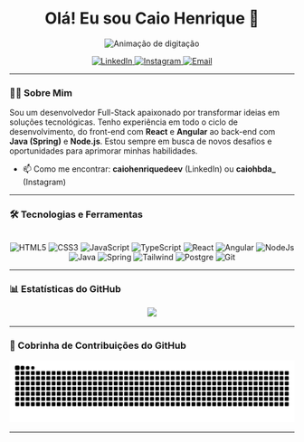 
<h1 align="center">Olá! Eu sou Caio Henrique 👋</h1>
<p align="center">
  <img src="https://readme-typing-svg.herokuapp.com?font=JetBrains+Mono&size=30&duration=3000&color=38B2AC&center=true&vCenter=true&width=600&lines=Desenvolvedor+Full-Stack;Apaixonado+por+código+e+inovação;Sempre+aprendendo+algo+novo" alt="Animação de digitação">
</p>

<p align="center">
  <a href="https://www.linkedin.com/in/caiohenriquedeev/" target="_blank">
    <img src="https://img.shields.io/badge/LinkedIn-0077B5?style=for-the-badge&logo=linkedin&logoColor=white" alt="LinkedIn">
  </a>
  <a href="https://www.instagram.com/caiohbda_/" target="_blank">
    <img src="https://img.shields.io/badge/Instagram-E4405F?style=for-the-badge&logo=instagram&logoColor=white" alt="Instagram">
  </a>
  <a href="mailto:SEU_EMAIL_AQUI" target="_blank">
    <img src="https://img.shields.io/badge/Email-D14836?style=for-the-badge&logo=gmail&logoColor=white" alt="Email">
  </a>
</p>

---

### 👨‍💻 Sobre Mim

<p>
  Sou um desenvolvedor Full-Stack apaixonado por transformar ideias em soluções tecnológicas. Tenho experiência em todo o ciclo de desenvolvimento, do front-end com <b>React</b> e <b>Angular</b> ao back-end com <b>Java (Spring)</b> e <b>Node.js</b>. Estou sempre em busca de novos desafios e oportunidades para aprimorar minhas habilidades.
</p>

- 📫 Como me encontrar: **caiohenriquedeev** (LinkedIn) ou **caiohbda_** (Instagram)

---

### 🛠️ Tecnologias e Ferramentas

<div align="center" style="display: inline_block"><br/>
  <img alt="HTML5" src="https://img.shields.io/badge/HTML5-E34F26?style=for-the-badge&logo=html5&logoColor=white">
  <img alt="CSS3" src="https://img.shields.io/badge/CSS3-1572B6?style=for-the-badge&logo=css3&logoColor=white">
  <img alt="JavaScript" src="https://img.shields.io/badge/JavaScript-F7DF1E?style=for-the-badge&logo=javascript&logoColor=black">
  <img alt="TypeScript" src="https://img.shields.io/badge/TypeScript-007ACC?style=for-the-badge&logo=typescript&logoColor=white">
  <img alt="React" src="https://img.shields.io/badge/React-20232A?style=for-the-badge&logo=react&logoColor=61DAFB">
  <img alt="Angular" src="https://img.shields.io/badge/Angular-DD0031?style=for-the-badge&logo=angular&logoColor=white">
  <img alt="NodeJs" src="https://img.shields.io/badge/Node.js-43853D?style=for-the-badge&logo=node.js&logoColor=white">
  <img alt="Java" src="https://img.shields.io/badge/Java-ED8B00?style=for-the-badge&logo=openjdk&logoColor=white">
  <img alt="Spring" src="https://img.shields.io/badge/Spring-6DB33F?style=for-the-badge&logo=spring&logoColor=white">
  <img alt="Tailwind" src="https://img.shields.io/badge/Tailwind_CSS-38B2AC?style=for-the-badge&logo=tailwind-css&logoColor=white">
  <img alt="Postgre" src="https://img.shields.io/badge/PostgreSQL-316192?style=for-the-badge&logo=postgresql&logoColor=white">
  <img alt="Git" src="https://img.shields.io/badge/GIT-E44C30?style=for-the-badge&logo=git&logoColor=white">
</div>

---

### 📊 Estatísticas do GitHub

<p align="center">
  <img height="180em" src="https://github-readme-stats.vercel.app/api?username=caiohbda&show_icons=true&theme=dracula&include_all_commits=true&count_private=true"/>
</p>

---

### 🐍 Cobrinha de Contribuições do GitHub

<p align="center">
  <img src="https://github.com/caiohbda/caiohbda/blob/output/github-contribution-grid-snake.svg" alt="Snake animation">
</p>

---
